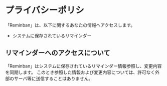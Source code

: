 # プライバシーポリシ

「Reminban」は、以下に関するあなたの情報へアクセスします。

* システムに保存されているリマインダー

## リマインダーへのアクセスについて

「Reminban」はシステムに保存されているリマインダー情報参照し、変更内容を同期します。
このとき参照した情報および変更内容については、許可なく外部のサーバ等に送信することはありません。
